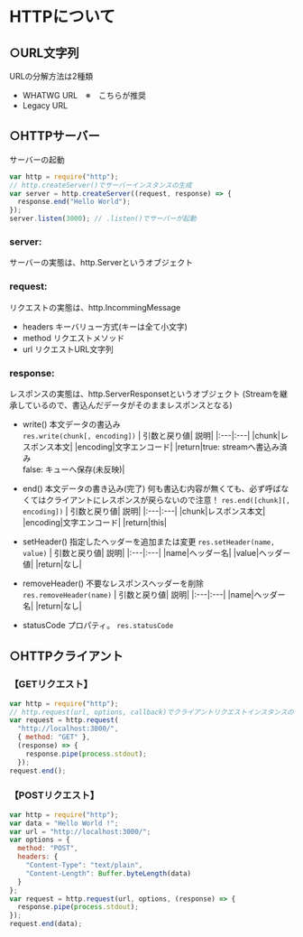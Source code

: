 # HTTPについて
## ○URL文字列

URLの分解方法は2種類
- WHATWG URL　※　こちらが推奨
- Legacy URL



## ○HTTPサーバー
サーバーの起動
  ```JavaScript
  var http = require("http");
  // http.createServer()でサーバーインスタンスの生成
  var server = http.createServer((request, response) => {
    response.end("Hello World");
  });
  server.listen(3000); // .listen()でサーバーが起動
  ```

###  server: 
  サーバーの実態は、http.Serverというオブジェクト
### request: 
  リクエストの実態は、http.IncommingMessage
  - headers
  キーバリュー方式(キーは全て小文字)
  - method
  リクエストメソッド
  - url
  リクエストURL文字列
### response: 
  レスポンスの実態は、http.ServerResponsetというオブジェクト
  (Streamを継承しているので、書込んだデータがそのままレスポンスとなる)
  - write()
  本文データの書込み  
  `res.write(chunk[, encoding])`
    | 引数と戻り値| 説明|
    |:---|:---|
    |chunk|レスポンス本文|
    |encoding|文字エンコード|
    |return|true: streamへ書込み済み</br>false: キューへ保存(未反映)|
  - end()
  本文データの書き込み(完了)
  何も書込む内容が無くても、必ず呼ばなくてはクライアントにレスポンスが戻らないので注意！
  `res.end([chunk][, encoding])`
     | 引数と戻り値| 説明|
    |:---|:---|
    |chunk|レスポンス本文|
    |encoding|文字エンコード|
    |return|this|

  - setHeader()
  指定したヘッダーを追加または変更
  `res.setHeader(name, value)`
     | 引数と戻り値| 説明|
    |:---|:---|
    |name|ヘッダー名|
    |value|ヘッダー値|
    |return|なし|
  - removeHeader()
  不要なレスポンスヘッダーを削除
  `res.removeHeader(name)`
     | 引数と戻り値| 説明|
    |:---|:---|
    |name|ヘッダー名|
    |return|なし|

  - statusCode
  プロパティ。
  `res.statusCode`

## ○HTTPクライアント

### 【GETリクエスト】
```JavaScript
var http = require("http");
// http.request(url, options, callback)でクライアントリクエストインスタンスの生成
var request = http.request(
  "http://localhost:3000/",
  { method: "GET" },
  (response) => {
    response.pipe(process.stdout);
  });
request.end();
```
### 【POSTリクエスト】
```JavaScript
var http = require("http");
var data = "Hello World !";
var url = "http://localhost:3000/";
var options = {
  method: "POST",
  headers: {
    "Content-Type": "text/plain",
    "Content-Length": Buffer.byteLength(data)
  }
};
var request = http.request(url, options, (response) => {
  response.pipe(process.stdout);
});
request.end(data);
```